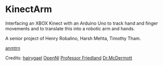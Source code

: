 KinectArm
=========

Interfacing an XBOX Kinect with an Arduino Uno to track hand and finger movements and to translate this into a robotic arm and hands.

A senior project of Henry Robalino, Harsh Mehta, Timothy Tham.

<a href="http://web.njit.edu/~hr28" target="_blank">anmtrn</a>

Credits: <a href="http://inmoov.blogspot.com" target="_blank">hairygael</a>
         <a href="http://openni.org" targer="_blank">OpenNI</a>
	 <a href="http://web.njit.edu/~friendlan/" target="_blank">Professor Friedland</a>
	 <a href="http://web.njit.edu/~mcdermot/" target="_blank">Dr.McDermott</a>
